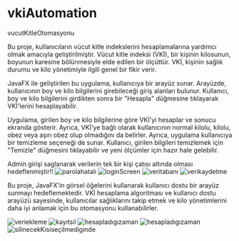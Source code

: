 # vkiAutomation
 vucutKitleOtomasyonu


 
Bu proje, kullanıcıların vücut kitle indekslerini hesaplamalarına yardımcı olmak amacıyla geliştirilmiştir. Vücut kitle indeksi (VKİ), bir kişinin kilosunun, boyunun karesine bölünmesiyle elde edilen bir ölçüttür. VKİ, kişinin sağlık durumu ve kilo yönetimiyle ilgili genel bir fikir verir.

JavaFX ile geliştirilen bu uygulama, kullanıcıya bir arayüz sunar. Arayüzde, kullanıcının boy ve kilo bilgilerini girebileceği giriş alanları bulunur. Kullanıcı, boy ve kilo bilgilerini girdikten sonra bir "Hesapla" düğmesine tıklayarak VKİ'lerini hesaplayabilir.

Uygulama, girilen boy ve kilo bilgilerine göre VKİ'yi hesaplar ve sonucu ekranda gösterir. 
Ayrıca, VKİ'ye bağlı olarak kullanıcının normal kilolu, kilolu, obez veya aşırı obez olup olmadığını da belirler.
Ayrıca, uygulama kullanıcıya bir temizleme seçeneği de sunar. Kullanıcı, girilen bilgileri temizlemek için "Temizle" düğmesini tıklayabilir ve yeni ölçümler için hazır hale gelebilir.

Admin girişi saglanarak verilerin tek bir kişi çatısı altında olması hedeflenmiştir!!
![parolahatalı](https://github.com/paladinxsweet/vkiAutomation/assets/94048854/8963f1de-3dde-442b-812f-45c6c6584334)
![loginScreen](https://github.com/paladinxsweet/vkiAutomation/assets/94048854/a7e5275f-33ca-4143-a46a-8fd236bec383)
![veritabanı](https://github.com/paladinxsweet/vkiAutomation/assets/94048854/fb0817bf-6155-46fa-8ab9-15c2d08218a8)
![verikaydetme](https://github.com/paladinxsweet/vkiAutomation/assets/94048854/79f2c248-e91c-4bdc-bdf5-ac8df0a96eb5)



Bu proje, JavaFX'in görsel öğelerini kullanarak kullanıcı dostu bir arayüz sunmayı hedeflemektedir. VKİ hesaplama algoritması ve kullanıcı dostu arayüzü sayesinde, kullanıcılar sağlıklarını takip etmek ve kilo yönetimlerini daha iyi anlamak için bu otomasyonu kullanabilirler.

![veriekleme](https://github.com/paladinxsweet/vkiAutomation/assets/94048854/ea926cb3-5701-47f2-b760-48de2c28d802)
![kayıtsil](https://github.com/paladinxsweet/vkiAutomation/assets/94048854/b492619d-bf1d-4dad-a7f0-4d338b0b3e48)
![hesapladıgızaman](https://github.com/paladinxsweet/vkiAutomation/assets/94048854/ee7a4fc1-d4e5-46e7-a64c-463456707568)
![hesapladıgızaman](https://github.com/paladinxsweet/vkiAutomation/assets/94048854/3d128f22-6549-4648-be28-53e2152d5ac3)
![silinecekKisiseçilmediginde](https://github.com/paladinxsweet/vkiAutomation/assets/94048854/1ccf010b-8c1d-4e98-b9b5-2ec8051d9277)
